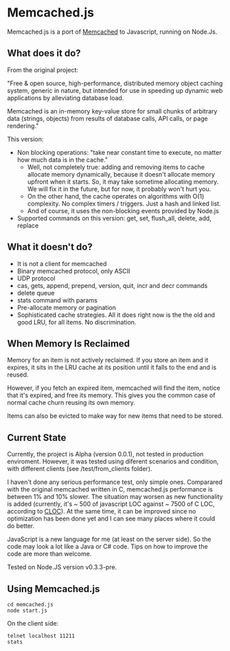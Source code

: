# Memcached.js
Memcached.js is a port of [Memcached](http://memcached.org/) to Javascript, running on Node.Js.

## What does it do?

From the original project: 

"Free & open source, high-performance, distributed memory object caching system, generic in nature, but intended for use in speeding up dynamic web applications by alleviating database load.

Memcached is an in-memory key-value store for small chunks of arbitrary data (strings, objects) from results of database calls, API calls, or page rendering."

This version:

* Non blocking operations: "take near constant time to execute, no matter how much data is in the cache."
	* Well, not completely true: adding and removing items to cache allocate memory dynamically, because it doesn't allocate memory upfront when it starts. So, it may take sometime allocating memory. We will fix it in the future, but for now, it probably won't hurt you.
	* On the other hand, the cache operates on algorithms with O(1) complexity. No complex timers / triggers. Just a hash and linked list.
	* And of course, it uses the non-blocking events provided by Node.js
* Supported commands on this version: get, set, flush_all, delete, add, replace 


## What it doesn't do?

* It is not a client for memcached 
* Binary memcached protocol, only ASCII
* UDP protocol
* cas, gets, append, prepend, version, quit, incr and decr commands
* delete queue
* stats command with params
* Pre-allocate memory or pagination
* Sophisticated cache strategies. All it does right now is the the old and good LRU, for all items. No discrimination.


## 	When Memory Is Reclaimed
Memory for an item is not actively reclaimed. If you store an item and it expires, it sits in the LRU cache at its position until it falls to the end and is reused.

However, if you fetch an expired item, memcached will find the item, notice that it's expired, and free its memory. This gives you the common case of normal cache churn reusing its own memory.

Items can also be evicted to make way for new items that need to be stored.


## Current State
Currently, the project is Alpha (version 0.0.1), not tested in production enviroment. However, it was tested using diferent scenarios and condition, with different clients (see /test/from_clients folder).

I haven't done any serious performance test, only simple ones. Comparared with the original memcached written in C, memcached.js performance is between 1% and 10% slower. The situation may worsen as new functionality is added (currently, it's ~ 500 of javascript LOC against ~ 7500 of C LOC, according to [CLOC](http://sourceforge.net/projects/cloc/)). At the same time, it can be improved since no optimization has been done yet and I can see many places where it could do better.

JavaScript is a new language for me (at least on the server side). So the code may look a lot like a Java or C# code. Tips on how to improve the code are more than welcome. 

Tested on Node.JS version v0.3.3-pre.


## Using Memcached.js

	cd memcached.js
	node start.js
	
On the client side:

	telnet localhost 11211
	stats